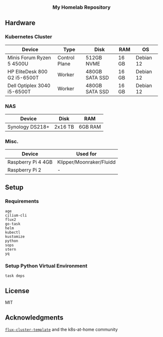 <div align="center">

### My Homelab Repository

</div>

## Hardware

### Kubernetes Cluster

| Device | Type | Disk | RAM | OS |
| --- | --- | --- | --- | --- |
| Minis Forum Ryzen 5 4500U  | Control Plane | 512GB NVME | 16 GB | Debian 12 |
| HP EliteDesk 800 G2 i5-6500T  | Worker | 480GB SATA SSD | 16 GB | Debian 12 |
| Dell Optiplex 3040 i5-6500T  | Worker | 480GB SATA SSD | 16 GB | Debian 12 |

### NAS

| Device | Disk | RAM |
| --- | --- | --- |
| Synology DS218+ | 2x16 TB | 6GB RAM |

### Misc.

| Device | Used for |
| --- | --- |
| Raspberry Pi 4 4GB | Klipper/Moonraker/Fluidd |
| Raspberry Pi 2 | - |

## Setup

### Requirements

```
age
cilium-cli
flux2
go-task
helm
kubectl
kustomize
python
sops
stern
yq
```

### Setup Python Virtual Environment

```
task deps
```

## License

MIT

## Acknowledgments

[`flux-cluster-template`](https://github.com/onedr0p/flux-cluster-template) and the k8s-at-home community

